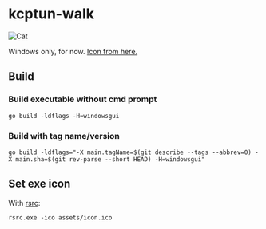 # kcptun-walk

![Cat](./assets/icon.ico)

Windows only, for now. [Icon from here.](https://www.iconfinder.com/icons/182507/cat_walk_icon)

## Build

### Build executable without cmd prompt 
```console
go build -ldflags -H=windowsgui
```

### Build with tag name/version
```console
go build -ldflags="-X main.tagName=$(git describe --tags --abbrev=0) -X main.sha=$(git rev-parse --short HEAD) -H=windowsgui"
```

## Set exe icon
With [rsrc](https://github.com/akavel/rsrc):
```console
rsrc.exe -ico assets/icon.ico
```
